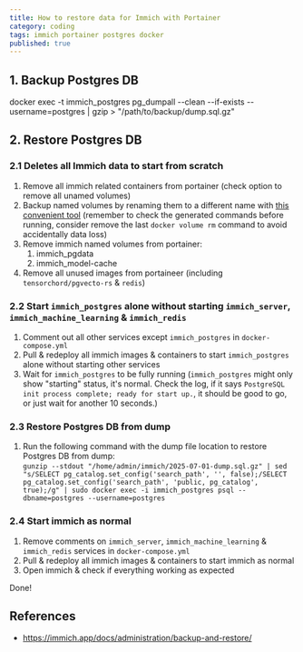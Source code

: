 ```yaml
---
title: How to restore data for Immich with Portainer
category: coding
tags: immich portainer postgres docker
published: true
---
```

## 1. Backup Postgres DB
docker exec -t immich_postgres pg_dumpall --clean --if-exists --username=postgres | gzip > "/path/to/backup/dump.sql.gz"

## 2. Restore Postgres DB

### 2.1 Deletes all Immich data to start from scratch

1. Remove all immich related containers from portainer (check option to remove all unamed volumes)
1. Backup named volumes by renaming them to a different name with [this convenient tool](https://www.commands.dev/workflows/rename_docker_volume) (remember to check the generated commands before running, consider remove the last `docker volume rm` command to avoid accidentally data loss)
1. Remove immich named volumes from portainer:
	1. immich_pgdata
	1. immich_model-cache
1. Remove all unused images from portaineer (including `tensorchord/pgvecto-rs` & `redis`)

### 2.2 Start `immich_postgres` alone without starting `immich_server`, `immich_machine_learning` & `immich_redis`

1. Comment out all other services except `immich_postgres` in `docker-compose.yml`
1. Pull & redeploy all immich images & containers to start `immich_postgres` alone without starting other services
1. Wait for `immich_postgres` to be fully running (`immich_postgres` might only show "starting" status, it's normal. Check the log, if it says `PostgreSQL init process complete; ready for start up.`, it should be good to go, or just wait for another 10 seconds.)

### 2.3 Restore Postgres DB from dump
1. Run the following command with the dump file location to restore Postgres DB from dump:  
  `gunzip --stdout "/home/admin/immich/2025-07-01-dump.sql.gz" | sed "s/SELECT pg_catalog.set_config('search_path', '', false);/SELECT pg_catalog.set_config('search_path', 'public, pg_catalog', true);/g" | sudo docker exec -i immich_postgres psql --dbname=postgres --username=postgres`

### 2.4 Start immich as normal

1. Remove comments on `immich_server`, `immich_machine_learning` & `immich_redis` services in `docker-compose.yml`
1. Pull & redeploy all immich images & containers to start immich as normal
1. Open immich & check if everything working as expected

Done!

## References

- https://immich.app/docs/administration/backup-and-restore/
